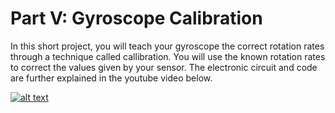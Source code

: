 # Part V: Gyroscope Calibration

In this short project, you will teach your gyroscope the correct rotation rates through a technique called callibration. You will use the known rotation rates to correct the values given by your sensor. The electronic circuit and code are further explained in the youtube video below. 

[![alt text](https://github.com/CarbonAeronautics/GyroscopeCalibration/blob/4541216ac7d47fef2ba5ce1c970792a6983582b3/THUMBNAIL_YOUTUBE.png?raw=true)](https://www.youtube.com/watch?v=Yh6mYF3VdFQ)
